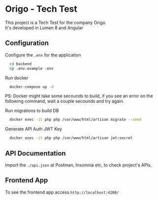# Origo - Tech Test

This project is a Tech Test for the company Origo. \
It's developed in Lumen 8 and Angular

## Configuration

Configure the `.env` for the application
```bash
  cd backend
  cp .env.example .env
```

Run docker
```bash
  docker-compose up -d
```
PS: Docker might take some secounds to build, if you see an error on the following command, wait a couple secounds and try again.

Run migrations to build DB
```bash
  docker exec -it php php /var/www/html/artisan migrate --seed
```

Generate API Auth JWT Key
```bash
  docker exec -it php php /var/www/html/artisan jwt:secret 
```

## API Documentation

Import the `./api.json` at Postman, Insomnia etc, to check project's APIs.

## Frontend App

To see the frontend app access `http://localhost:4200/`